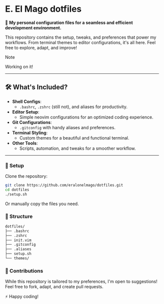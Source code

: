 # E. El Mago dotfiles

🚀 **My personal configuration files for a seamless and efficient development environment.**

This repository contains the setup, tweaks, and preferences that power my workflows. From terminal themes to editor configurations, it's all here. Feel free to explore, adapt, and improve!

> [!NOTE]
> Working on it!

---

## 🛠️ What's Included?

- **Shell Configs**: 
  - `.bashrc`, `.zshrc` (still not), and aliases for productivity.
- **Editor Setup**: 
  - Simple neovim configurations for an optimized coding experience.
- **Git Configurations**: 
  - `.gitconfig` with handy aliases and preferences.
- **Terminal Styling**: 
  - Custom themes for a beautiful and functional terminal.
- **Other Tools**:
  - Scripts, automation, and tweaks for a smoother workflow.

---

### 🔧 Setup

Clone the repository:

```bash
git clone https://github.com/eralonelmago/dotfiles.git
cd dotfiles
./setup.sh
```

Or manually copy the files you need.

### 📂 Structure

```bash
dotfiles/
├── .bashrc
├── .zshrc
├── init.vim
├── .gitconfig
├── .aliases
├── setup.sh
└── themes/
```

### 📣 Contributions

While this repository is tailored to my preferences, I'm open to suggestions! Feel free to fork, adapt, and create pull requests.

⚡ Happy coding!

